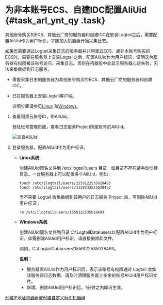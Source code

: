# 为非本账号ECS、自建IDC配置AliUid {#task_arl_ynt_qy .task}

其他账号购买的ECS、其他云厂商的服务器和自建IDC在安装Logtail之后，需要配置AliUid作为用户标识，才能加入机器组开始采集日志。

如果您需要通过Logtail采集日志的服务器并非阿里云ECS，或非本账号购买的ECS时，需要在服务器上安装Logtail之后，配置AliUid作为用户标识，证明这台服务器有权限被该账号访问、采集日志。否则在机器组中会显示服务器心跳失败，无法采集数据到日志服务。

-   需要采集日志的服务器为其他账号购买的ECS、其他云厂商的服务器和自建IDC。

-   已在服务器上安装Logtail客户端。

    详细步骤请参见[Linux](intl.zh-CN/用户指南/Logtail采集/安装/Linux.md) 和[Windows](intl.zh-CN/用户指南/Logtail采集/安装/Windows.md)。


1.  查看阿里云账号ID，即AliUid。 

    登陆账号管理页面，查看日志服务Project所属账号的AliUid。

    ![](images/5286_zh-CN.png "查看AliUid")

2.  登录服务器，配置AliUid作为用户标识。 
    -   **Linux系统**

        创建AliUid同名文件到 /etc/ilogtail/users 目录，如目录不存在请手动创建目录。一台服务器上可以配置多个AliUid，例如：

        ```
        touch /etc/ilogtail/users/1559122535028493
        touch /etc/ilogtail/users/1329232535020452
        ```

        当不需要 Logtail 收集数据到该用户的日志服务 Project 后，可删除AliUid用户标识：

        ```
        rm /etc/ilogtail/users/1559122535028493
        ```

    -   **Windows系统**

        创建AliUid同名文件到目录 C:\\LogtailData\\users以配置AliUid作为用户标识。如需删除AliUid用户标识，请直接删除此文件。

        例如，C:\\LogtailData\\users\\1559122535028493。

        **说明：** 

        -   服务器置AliUid作为用户标识后，表示该账号有权限通过 Logtail 收集该服务器日志数据。请及时清理服务器上多余的账号AliUid用户标识文件。
        -   新增、删除AliUid用户标识后，1分钟之内即可生效。

[创建IP地址机器组](intl.zh-CN/用户指南/Logtail采集/机器组/创建IP地址机器组.md)或[创建自定义标识机器组](intl.zh-CN/用户指南/Logtail采集/机器组/创建自定义标识机器组.md)

